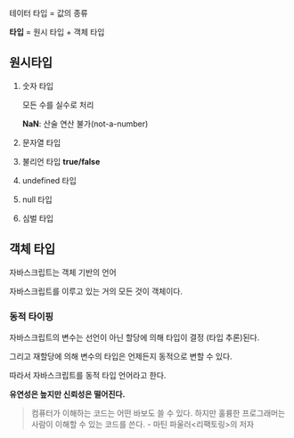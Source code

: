 테이터 타입 = 값의 종류

**타입** = 원시 타입 + 객체 타입

## 원시타입

1. 숫자 타입

   모든 수를 실수로 처리

   **NaN**: 산술 연산 불가(not-a-number)

2. 문자열 타입
3. 불리언 타입 **true/false**
4. undefined 타입
5. null 타입
6. 심벌 타입

## 객체 타입

자바스크립트는 객체 기반의 언어

자바스크립트를 이루고 있는 거의 모든 것이 객체이다.

### 동적 타이핑

자바스크립트의 변수는 선언이 아닌 할당에 의해 타입이 결정 (타입 추론)된다.

그리고 재할당에 의해 변수의 타입은 언제든지 동적으로 변할 수 있다.

따라서 자바스크립트를 동적 타입 언어라고 한다.

**유연성은 높지만 신뢰성은 떨어진다.**

> 컴퓨터가 이해하는 코드는 어떤 바보도 쓸 수 있다. 하지만 훌륭한 프로그래머는 사람이 이해할 수 있는 코드를 쓴다. - 마틴 파울러<리팩토링>의 저자
